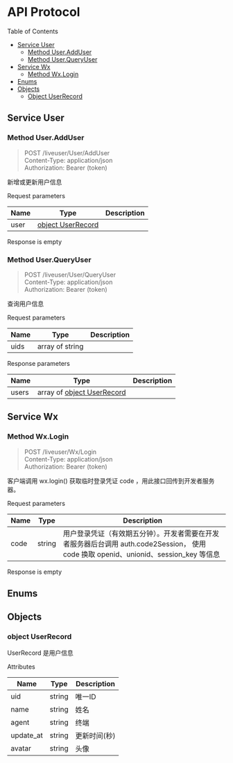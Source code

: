# API Protocol

Table of Contents

* [Service User](#service-user)
    * [Method User.AddUser](#method-useradduser)
    * [Method User.QueryUser](#method-userqueryuser)
* [Service Wx](#service-wx)
    * [Method Wx.Login](#method-wxlogin)
* [Enums](#enums)
* [Objects](#objects)
    * [Object UserRecord](#object-userrecord)




## Service User



### Method User.AddUser

> POST /liveuser/User/AddUser <br/>
> Content-Type: application/json <br/>
> Authorization: Bearer (token) <br/>

新增或更新用户信息

Request parameters

|   Name    |   Type    |  Description |
| --------- | --------- | ------------ |
| user | [object UserRecord](#object-userrecord) |  |

Response is empty


### Method User.QueryUser

> POST /liveuser/User/QueryUser <br/>
> Content-Type: application/json <br/>
> Authorization: Bearer (token) <br/>

查询用户信息

Request parameters

|   Name    |   Type    |  Description |
| --------- | --------- | ------------ |
| uids | array of string |  |

Response parameters

|   Name    |   Type    |  Description |
| --------- | --------- | ------------ |
| users | array of [object UserRecord](#object-userrecord) |  |





## Service Wx



### Method Wx.Login

> POST /liveuser/Wx/Login <br/>
> Content-Type: application/json <br/>
> Authorization: Bearer (token) <br/>

客户端调用 wx.login() 获取临时登录凭证 code ，用此接口回传到开发者服务器。

Request parameters

|   Name    |   Type    |  Description |
| --------- | --------- | ------------ |
| code | string | 用户登录凭证（有效期五分钟）。开发者需要在开发者服务器后台调用 auth.code2Session， 使用 code 换取 openid、unionid、session_key 等信息 |

Response is empty





## Enums

## Objects

### object UserRecord

UserRecord 是用户信息

Attributes

|   Name    |   Type    |  Description |
| --------- | --------- | ------------ |
| uid | string | 唯一ID |
| name | string | 姓名 |
| agent | string | 终端 |
| update_at | string | 更新时间(秒) |
| avatar | string | 头像 |

